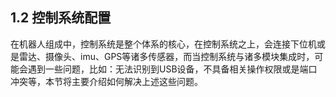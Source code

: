 ## 1.2 控制系统配置

在机器人组成中，控制系统是整个体系的核心，在控制系统之上，会连接下位机或是雷达、摄像头、imu、GPS等诸多传感器，而当控制系统与诸多模块集成时，可能会遇到一些问题，比如：无法识别到USB设备，不具备相关操作权限或是端口冲突等，本节将主要介绍如何解决上述这些问题。

